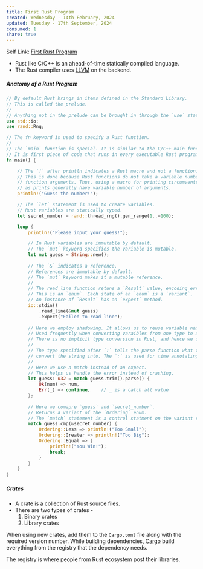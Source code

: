 ```yaml
---
title: First Rust Program
created: Wednesday - 14th February, 2024
updated: Tuesday - 17th September, 2024
consumed: 1
share: true
---
```


Self Link: [First Rust Program](First%20Rust%20Program.md)

* Rust like C/C++ is an ahead-of-time statically compiled language.
* The Rust compiler uses [LLVM](LLVM.md) on the backend.

##### Anatomy of a Rust Program

````rust
// By default Rust brings in items defined in the Standard Library.
// This is called the prelude.
//
// Anything not in the prelude can be brought in through the `use` statement.
use std::io;
use rand::Rng;

// The fn keyword is used to specify a Rust function.
//
// The `main` function is special. It is similar to the C/C++ main function.
// It is first piece of code that runs in every executable Rust program.
fn main() {

	// The `!` after println indicates a Rust macro and not a function.
	// This is done because Rust functions do not take a variable number of
	// function arguments. Thus, using a macro for printing circumvents that,
	// as prints generally have variable number of arguments.
	println!("Guess the number!");

	// The `let` statement is used to create variables.
	// Rust variables are statically typed.
	let secret_number = rand::thread_rng().gen_range(1..=100);

	loop {
		println!("Please input your guess!");

		// In Rust variables are immutable by default.
		// The `mut` keyword specifies the variable is mutable.
		let mut guess = String::new();
	
		// The `&` indicates a reference.
		// References are immutable by default.
		// The `mut` keyword makes it a mutable reference.
		//
		// The read_line function retuns a `Result` value, encoding error information.
		// This is an `enum`. Each state of an `enum` is a `variant`.
		// An instance of `Result` has an `expect` method.
		io::stdin()
			.read_line(&mut guess)
			.expect("Failed to read line");
	
		// Here we employ shadowing. It allows us to reuse variable names.
		// Used frequently when converting varaibles from one type to another.
		// There is no implicit type conversion in Rust, and hence we use shadowing.
		//
		// The type specified after `:` tells the parse function what type to
		// convert the string into. The `:` is used for time annotating types.
		//
		// Here we use a match instead of an expect.
		// This helps us handle the error instead of crashing.
		let guess: u32 = match guess.trim().parse() {
			Ok(num) => num,
			Err(_) => continue,    // _ is a catch all value
		};
	
		// Here we comapre `guess` and `secret_number`.
		// Returns a variant of the `Ordering` enum.
		// The `match` statement is a control statment on the variant returned.
		match guess.cmp(&secret_number) {
			Ordering::Less => println!("Too Small");
			Ordering::Greater => println!("Too Big");
			Ordering::Equal => {
				println!("You Win!");
				break;
			}
		}
	}
}
````

##### Crates

* A crate is a collection of Rust source files.
* There are two types of crates - 
  1. Binary crates
  1. Library crates

When using new crates, add them to the `Cargo.toml` file along with the required version number. While building dependencies, [Cargo](./Cargo.md) build everything from the registry that the dependency needs.

The registry is where people from Rust ecosystem post their libraries.
